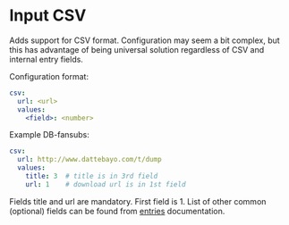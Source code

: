 # Input CSV
Adds support for CSV format. Configuration may seem a bit complex,
but this has advantage of being universal solution regardless of CSV
and internal entry fields.

Configuration format:

```yaml
csv:
  url: <url>
  values:
    <field>: <number>
```

Example DB-fansubs:

```yaml
csv:
  url: http://www.dattebayo.com/t/dump
  values:
    title: 3  # title is in 3rd field
    url: 1    # download url is in 1st field
```

Fields title and url are mandatory. First field is 1.
List of other common (optional) fields can be found from [entries](/Entry) documentation.